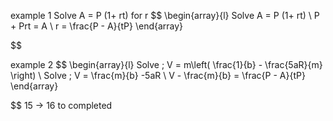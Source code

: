 





example 1  Solve  A  =  P (1+  rt) for r 
$$
\begin{array}{l}
 Solve  A  =  P (1+  rt)  \\
 P  +  Prt  =  A   \\
r =  \frac{P  - A}{tP} 
\end{array}

$$

example 2 
$$
\begin{array}{l}
 Solve \; V   = m\left( \frac{1}{b}  - \frac{5aR}{m} \right)  \\
 Solve \; V   = \frac{m}{b} -5aR  \\
V -  \frac{m}{b}  =  \frac{P  - A}{tP} 
\end{array}

$$
15  ->  16  to completed 
